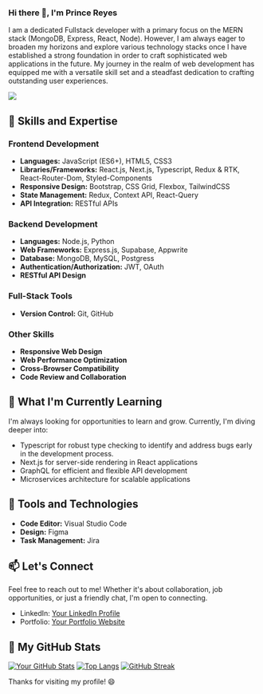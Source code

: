 ### Hi there 👋, I'm Prince Reyes

I am a dedicated Fullstack developer with a primary focus on the MERN stack (MongoDB, Express, React, Node). However, I am always eager to broaden my horizons and explore various technology stacks once I have established a strong foundation in order to craft sophisticated web applications in the future. My journey in the realm of web development has equipped me with a versatile skill set and a steadfast dedication to crafting outstanding user experiences.

![](https://komarev.com/ghpvc/?username=reyesprince31)

## 🚀 Skills and Expertise

### Frontend Development
- **Languages:** JavaScript (ES6+), HTML5, CSS3
- **Libraries/Frameworks:** React.js, Next.js, Typescript, Redux & RTK, React-Router-Dom, Styled-Components
- **Responsive Design:** Bootstrap, CSS Grid, Flexbox, TailwindCSS
- **State Management:** Redux, Context API, React-Query
- **API Integration:** RESTful APIs

### Backend Development
- **Languages:** Node.js, Python
- **Web Frameworks:** Express.js, Supabase, Appwrite
- **Database:** MongoDB, MySQL, Postgress
- **Authentication/Authorization:** JWT, OAuth
- **RESTful API Design**

### Full-Stack Tools
- **Version Control:** Git, GitHub


### Other Skills
- **Responsive Web Design**
- **Web Performance Optimization**
- **Cross-Browser Compatibility**
- **Code Review and Collaboration**

## 🌱 What I'm Currently Learning
I'm always looking for opportunities to learn and grow. Currently, I'm diving deeper into:
- Typescript for robust type checking to identify and address bugs early in the development process.
- Next.js for server-side rendering in React applications
- GraphQL for efficient and flexible API development
- Microservices architecture for scalable applications

## 🔧 Tools and Technologies
- **Code Editor:** Visual Studio Code
- **Design:** Figma
- **Task Management:** Jira

## 📫 Let's Connect
Feel free to reach out to me! Whether it's about collaboration, job opportunities, or just a friendly chat, I'm open to connecting.
- LinkedIn: [Your LinkedIn Profile](https://www.linkedin.com/in/reyesprince/)
- Portfolio: [Your Portfolio Website](https://portfolio-reyesprince31.vercel.app/)

## 🎯 My GitHub Stats
[![Your GitHub Stats](https://github-readme-stats.vercel.app/api?username=reyesprince31&show_icons=true&hide=issues)](https://github.com/reyesprince31)
[![Top Langs](https://github-readme-stats.vercel.app/api/top-langs/?username=reyesprince31&layout=compact&hide=ejs)](https://github.com/reyesprince31/github-readme-stats)
[![GitHub Streak](https://streak-stats.demolab.com/?user=reyesprince31)](https://git.io/streak-stats)

<!-- Optional: Add additional sections like projects, blog posts, or languages and tools you use. -->

Thanks for visiting my profile! 😄
